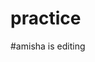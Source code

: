 # practice
<!-- practice -->
<!-- amisha doing chnages
hiiiiiiiiiiiiiiiii -->
<!-- hlo -->
#amisha is editing


